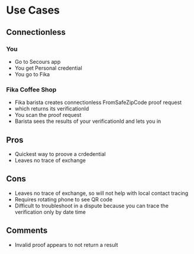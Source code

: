 # Use Cases

## Connectionless

### You

* Go to Secours app
* You get Personal credential
* You go to Fika

### Fika Coffee Shop

* Fika barista creates connectionless FromSafeZipCode proof request
* which returns its verificationId
* You scan the proof request
* Barista sees the results of your verificationId and lets you in


## Pros

* Quickest way to proove a crdedential
* Leaves no trace of exchange

## Cons

* Leaves no trace of exchange, so will not help with local contact tracing
* Requires rotating phone to see QR code
* Difficult to troubleshoot in a dispute because you can trace the verification only by date time

## Comments

* Invalid proof appears to not return a result 




